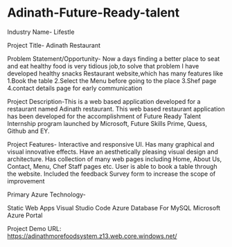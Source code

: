 # Adinath-Future-Ready-talent

Industry Name- Lifestle

Project Title- Adinath Restaurant 

Problem Statement/Opportunity-
Now a days finding a better place to seat and eat healthy food is very tidious job,to solve that problem I have developed healthy snacks Restaurant website,which has many features like 
1.Book the table
2.Select the Menu before going to the place
3.Shef page
4.contact details page for early communication


Project Description-This is a web based application developed for a restaurant named Adinath restaurant.  This web based restaurant application has been developed for the accomplishment of Future Ready Talent Internship program launched by Microsoft, Future Skills Prime, Quess, Github and EY.

Project Features-
Interactive and responsive UI.
Has many graphical and visual innovative effects.
Have an aesthetically pleasing visual design and architecture.
Has collection of many web pages including Home, About Us, Contact, Menu, Chef Staff pages etc.
User is able to book a table through the website.
Included the feedback Survey form to increase the scope of improvement

Primary Azure Technology-

Static Web Apps
Visual Studio Code
Azure Database For MySQL
Microsoft Azure Portal

Project Demo URL: https://adinathmorefoodsystem.z13.web.core.windows.net/
